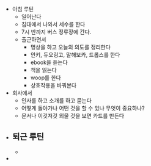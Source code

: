 - 아침 루틴
	- 일어난다
	- 침대에서 나와서 세수를 한다
	- 7시 반까지 버스 정류장에 간다.
	- 출근하면서
		- 명상을 하고 오늘의 의도를 정리한다
		- 안키, 듀오링고, 말해보카, 드롭스를 한다
		- ebook을 듣는다
		- 책을 읽는다
		- woop를 한다
		- 상호작용을 바꿔본다
- 회사에서
	- 인사를 하고 소개를 하고 묻는다
	- 어떻게 돌아가나 어떤 것을 할 수 있나 무엇이 중요하나?
	- 문서나 이것저것 외울 것을 보면 카드를 만든다
- 퇴근 루틴
	-
	-
-
